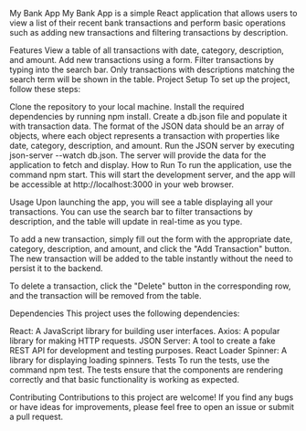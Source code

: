 My Bank App
My Bank App is a simple React application that allows users to view a list of their recent bank transactions and perform basic operations such as adding new transactions and filtering transactions by description.

Features
View a table of all transactions with date, category, description, and amount.
Add new transactions using a form.
Filter transactions by typing into the search bar. Only transactions with descriptions matching the search term will be shown in the table.
Project Setup
To set up the project, follow these steps:

Clone the repository to your local machine.
Install the required dependencies by running npm install.
Create a db.json file and populate it with transaction data. The format of the JSON data should be an array of objects, where each object represents a transaction with properties like date, category, description, and amount.
Run the JSON server by executing json-server --watch db.json. The server will provide the data for the application to fetch and display.
How to Run
To run the application, use the command npm start. This will start the development server, and the app will be accessible at http://localhost:3000 in your web browser.

Usage
Upon launching the app, you will see a table displaying all your transactions. You can use the search bar to filter transactions by description, and the table will update in real-time as you type.

To add a new transaction, simply fill out the form with the appropriate date, category, description, and amount, and click the "Add Transaction" button. The new transaction will be added to the table instantly without the need to persist it to the backend.

To delete a transaction, click the "Delete" button in the corresponding row, and the transaction will be removed from the table.

Dependencies
This project uses the following dependencies:

React: A JavaScript library for building user interfaces.
Axios: A popular library for making HTTP requests.
JSON Server: A tool to create a fake REST API for development and testing purposes.
React Loader Spinner: A library for displaying loading spinners.
Tests
To run the tests, use the command npm test. The tests ensure that the components are rendering correctly and that basic functionality is working as expected.

Contributing
Contributions to this project are welcome! If you find any bugs or have ideas for improvements, please feel free to open an issue or submit a pull request.